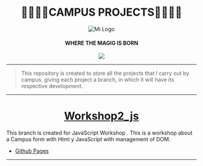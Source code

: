 <h1 align="center">
🚀👨‍🚀🚀CAMPUS PROJECTS🚀👨‍🚀🚀
</h1>

<div align="center"">
  <img src="https://user-images.githubusercontent.com/122552606/224404082-4e0dcf42-b5b8-4ef2-80a8-8b77a4fed5f2.jpg" alt="Mi Logo">
</div>

  <h4 align="center">
WHERE THE MAGIG IS BORN 
   </h4>

<p align="center">
   <img src="https://img.shields.io/badge/STATUS-EN%20DESAROLLO-green">
</p>

------------




>This repository is created to store all the projects that I carry out by campus.
giving each project a branch, in which it will have its respective development.


------------

# <h1 align="center">[Workshop2_js](http://github.com/Davidpereznuma10/Campus_Projects/tree/workshop2_js "Workshop1_js")</h1>
This branch is created for JavaScript Workshop .
This is a workshop about a Campus form with Html y JavaScript with management of DOM.

- [Github Pages](https://davidpereznuma10.github.io/Campus_Projects/)


------------
